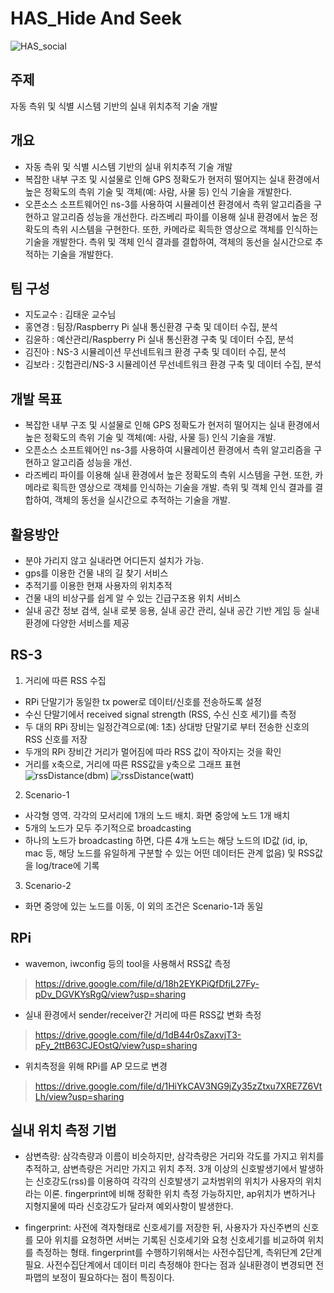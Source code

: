 # HAS_Hide And Seek
![HAS_social](https://user-images.githubusercontent.com/50609368/80462249-65c5e800-8971-11ea-96d3-a71d8806b00d.png)

## 주제
자동 측위 및 식별 시스템 기반의 실내 위치추적 기술 개발

## 개요
* 자동 측위 및 식별 시스템 기반의 실내 위치추적 기술 개발
* 복잡한 내부 구조 및 시설물로 인해 GPS 정확도가 현저히 떨어지는 실내 환경에서 높은 정확도의 측위 기술 및 객체(예: 사람, 사물 등) 인식 기술을 개발한다. 
* 오픈소스 소프트웨어인 ns-3를 사용하여 시뮬레이션 환경에서 측위 알고리즘을 구현하고 알고리즘 성능을 개선한다. 라즈베리 파이를 이용해 실내 환경에서 높은 정확도의 측위 시스템을 구현한다. 또한, 카메라로 획득한 영상으로 객체를 인식하는 기술을 개발한다. 측위 및 객체 인식 결과를 결합하여, 객체의 동선을 실시간으로 추적하는 기술을 개발한다.

## 팀 구성
* 지도교수 : 김태운 교수님
* 홍연경 : 팀장/Raspberry Pi 실내 통신환경 구축 및 데이터 수집, 분석 
* 김윤하 : 예산관리/Raspberry Pi 실내 통신환경 구축 및 데이터 수집, 분석 
* 김진아 : NS-3 시뮬레이션 무선네트워크 환경 구축 및 데이터 수집, 분석
* 김보라 : 깃헙관리/NS-3 시뮬레이션 무선네트워크 환경 구축 및 데이터 수집, 분석

## 개발 목표
* 복잡한 내부 구조 및 시설물로 인해 GPS 정확도가 현저히 떨어지는 실내 환경에서 높은 정확도의 측위 기술 및 객체(예: 사람, 사물 등) 인식 기술을 개발. 
* 오픈소스 소프트웨어인 ns-3를 사용하여 시뮬레이션 환경에서 측위 알고리즘을 구현하고 알고리즘 성능을 개선.
* 라즈베리 파이를 이용해 실내 환경에서 높은 정확도의 측위 시스템을 구현.
 또한, 카메라로 획득한 영상으로 객체를 인식하는 기술을 개발.
 측위 및 객체 인식 결과를 결합하여, 객체의 동선을 실시간으로 추적하는 기술을 개발.

## 활용방안
* 분야 가리지 않고 실내라면 어디든지 설치가 가능.
* gps를 이용한 건물 내의 길 찾기 서비스
* 추적기를 이용한 현재 사용자의 위치추적
* 건물 내의 비상구를 쉽게 알 수 있는 긴급구조용 위치 서비스
* 실내 공간 정보 검색, 실내 로봇 응용, 실내 공간 관리, 실내 공간 기반 게임 등 실내 환경에 다양한 서비스를 제공

## RS-3
1. 거리에 따른 RSS 수집
 * RPi 단말기가 동일한 tx power로 데이터/신호를 전송하도록 설정
 * 수신 단말기에서 received signal strength (RSS, 수신 신호 세기)를 측정
 * 두 대의 RPi 장비는 일정간격으로(예: 1초) 상대방 단말기로 부터 전송한 신호의 RSS 신호를 저장
 * 두개의 RPi 장비간 거리가 멀어짐에 따라 RSS 값이 작아지는 것을 확인
 * 거리를 x축으로, 거리에 따른 RSS값을 y축으로 그래프 표현
![rssDistance(dbm)](https://user-images.githubusercontent.com/50609368/80571044-e00c7000-8a36-11ea-9c33-d71d04f412e4.PNG)
![rssDistance(watt)](https://user-images.githubusercontent.com/50609368/80572171-c53afb00-8a38-11ea-914e-cb5d2567f4fc.PNG)
2. Scenario-1
 * 사각형 영역. 각각의 모서리에 1개의 노드 배치. 화면 중앙에 노드 1개 배치
 * 5개의 노드가 모두 주기적으로 broadcasting
 * 하나의 노드가 broadcasting 하면, 다른 4개 노드는 해당 노드의 ID값 (id, ip, mac 등, 해당 노드를 유일하게 구분할 수 있는 어떤 데이터든 관계 없음) 및 RSS값을 log/trace에 기록
 3.  Scenario-2
 * 화면 중앙에 있는 노드를 이동, 이 외의 조건은 Scenario-1과 동일

## RPi
* wavemon, iwconfig 등의 tool을 사용해서 RSS값 측정
> https://drive.google.com/file/d/18h2EYKPiQfDfjL27Fy-pDv_DGVKYsRgQ/view?usp=sharing
* 실내 환경에서 sender/receiver간 거리에 따른 RSS값 변화 측정
> https://drive.google.com/file/d/1dB44r0sZaxvjT3-pFy_2ttB63CJEOstQ/view?usp=sharing
* 위치측정을 위해 RPi를 AP 모드로 변경
> https://drive.google.com/file/d/1HiYkCAV3NG9jZy35zZtxu7XRE7Z6VtLh/view?usp=sharing

## 실내 위치 측정 기법
* 삼변측량: 삼각측량과 이름이 비슷하지만, 삼각측량은 거리와 각도를 가지고 위치를 추적하고, 삼변측량은 거리만 가지고 위치 추적. 3개 이상의 신호발생기에서 발생하는 신호강도(rss)를 이용하여 각각의 신호발생기 교차범위의 위치가 사용자의 위치라는 이론. fingerprint에 비해 정확한 위치 측정 가능하지만, ap위치가 변하거나 지형지물에 따라 신호강도가 달라져 예외사항이 발생한다.

* fingerprint: 사전에 격자형태로 신호세기를 저장한 뒤, 사용자가 자신주변의 신호를 모아 위치를 요청하면 서버는 기록된 신호세기와 요청 신호세기를 비교하여 위치를 측정하는 형태. fingerprint를 수행하기위해서는  사전수집단계, 측위단계 2단계 필요. 사전수집단계에서 데이터 미리 측정해야 한다는 점과 실내환경이 변경되면 전파맵의 보정이 필요하다는 점이 특징이다.

